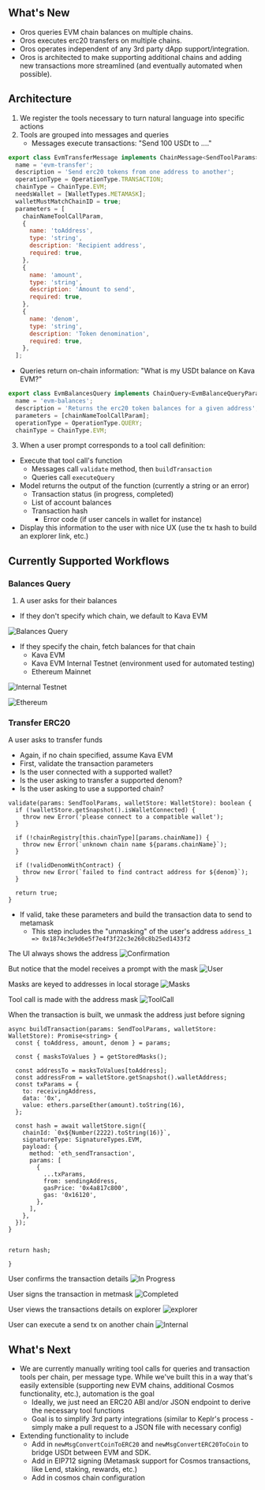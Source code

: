 ## What's New

- Oros queries EVM chain balances on multiple chains.
- Oros executes erc20 transfers on multiple chains.
- Oros operates independent of any 3rd party dApp support/integration.
- Oros is architected to make supporting additional chains and adding new transactions more streamlined (and eventually
  automated when
  possible).

## Architecture

1. We register the tools necessary to turn natural language into specific actions
2. Tools are grouped into messages and queries
    - Messages execute transactions: "Send 100 USDt to ...."

```javascript
export class EvmTransferMessage implements ChainMessage<SendToolParams> {
  name = 'evm-transfer';
  description = 'Send erc20 tokens from one address to another';
  operationType = OperationType.TRANSACTION;
  chainType = ChainType.EVM;
  needsWallet = [WalletTypes.METAMASK];
  walletMustMatchChainID = true;
  parameters = [
    chainNameToolCallParam,
    {
      name: 'toAddress',
      type: 'string',
      description: 'Recipient address',
      required: true,
    },
    {
      name: 'amount',
      type: 'string',
      description: 'Amount to send',
      required: true,
    },
    {
      name: 'denom',
      type: 'string',
      description: 'Token denomination',
      required: true,
    },
  ];
```

- Queries return on-chain information: "What is my USDt balance on Kava EVM?"

```javascript
export class EvmBalancesQuery implements ChainQuery<EvmBalanceQueryParams> {
  name = 'evm-balances';
  description = 'Returns the erc20 token balances for a given address';
  parameters = [chainNameToolCallParam];
  operationType = OperationType.QUERY;
  chainType = ChainType.EVM;
```

3. When a user prompt corresponds to a tool call definition:

- Execute that tool call's function
    - Messages call `validate` method, then `buildTransaction`
    - Queries call `executeQuery`
- Model returns the output of the function (currently a string or an error)
    - Transaction status (in progress, completed)
    - List of account balances
  - Transaction hash
    - Error code (if user cancels in wallet for instance)
- Display this information to the user with nice UX (use the tx hash to build an explorer link, etc.)

## Currently Supported Workflows

### Balances Query

1. A user asks for their balances

- If they don't specify which chain, we default to Kava EVM

![Balances Query](demo/images/balances-query.png)

- If they specify the chain, fetch balances for that chain
    - Kava EVM
    - Kava EVM Internal Testnet (environment used for automated testing)
    - Ethereum Mainnet

![Internal Testnet](demo/images/balances-query-internal.png)

![Ethereum](demo/images/eth-balances.png)

### Transfer ERC20

A user asks to transfer funds

- Again, if no chain specified, assume Kava EVM
- First, validate the transaction parameters
- Is the user connected with a supported wallet?
- Is the user asking to transfer a supported denom?
- Is the user asking to use a supported chain?

```
validate(params: SendToolParams, walletStore: WalletStore): boolean {
  if (!walletStore.getSnapshot().isWalletConnected) {
    throw new Error('please connect to a compatible wallet');
  }

  if (!chainRegistry[this.chainType][params.chainName]) {
    throw new Error(`unknown chain name ${params.chainName}`);
  }

  if (!validDenomWithContract) {
    throw new Error(`failed to find contract address for ${denom}`);
  }

  return true;
}
```

- If valid, take these parameters and build the transaction data to send to metamask
    - This step includes the "unmasking" of the user's
      address `address_1 => 0x1874c3e9d6e5f7e4f3f22c3e260c8b25ed1433f2`

The UI always shows the address
![Confirmation](demo/images/confirmation.png)

But notice that the model receives a prompt with the mask
![User](demo/images/userPrompt.png)

Masks are keyed to addresses in local storage
![Masks](demo/images/masksToAddresses.png)

Tool call is made with the address mask
![ToolCall](demo/images/toolCall.png)

When the transaction is built, we unmask the address just before signing

```
async buildTransaction(params: SendToolParams, walletStore: WalletStore): Promise<string> {
  const { toAddress, amount, denom } = params;

  const { masksToValues } = getStoredMasks();

  const addressTo = masksToValues[toAddress];
  const addressFrom = walletStore.getSnapshot().walletAddress;
  const txParams = {
    to: receivingAddress,
    data: '0x',
    value: ethers.parseEther(amount).toString(16),
  };

  const hash = await walletStore.sign({
    chainId: `0x${Number(2222).toString(16)}`,
    signatureType: SignatureTypes.EVM,
    payload: {
      method: 'eth_sendTransaction',
      params: [
        {
          ...txParams,
          from: sendingAddress,
          gasPrice: '0x4a817c800',
          gas: '0x16120',
        },
      ],
    },
  });
}


return hash;

}
```

User confirms the transaction details
![In Progress](demo/images/inProgress.png)

User signs the transaction in metmask
![Completed](demo/images/completed.png)

User views the transactions details on explorer
![explorer](demo/images/explorer.png)

User can execute a send tx on another chain
![Internal](demo/images/internal.png)

## What's Next

- We are currently manually writing tool calls for queries and transaction tools per chain, per message type. While
  we've built this in a way that's easily extensible (supporting new EVM chains, additional Cosmos functionality, etc.),
  automation is the goal
    - Ideally, we just need an ERC20 ABI and/or JSON endpoint to derive the necessary tool functions
  - Goal is to simplify 3rd party integrations (similar to Keplr's process - simply make a pull request to a JSON
      file with necessary config)
- Extending functionality to include
    - Add in `newMsgConvertCoinToERC20` and `newMsgConvertERC20ToCoin` to bridge USDt between EVM and SDK.
    - Add in EIP712 signing (Metamask support for Cosmos transactions, like Lend, staking, rewards, etc.)
    - Add in cosmos chain configuration
